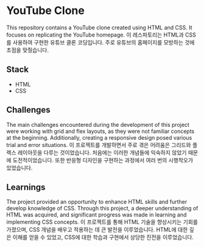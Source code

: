 # YouTube Clone

This repository contains a YouTube clone created using HTML and CSS. It focuses on replicating the YouTube homepage.
이 레스파토리는 HTML과 CSS를 사용하여 구현한 유튜브 클론 코딩입니다. 주로 유튜브의 홈페이지를 모방하는 것에 초점을 맞췄습니다.

## Stack

- HTML
- CSS

## Challenges

The main challenges encountered during the development of this project were working with grid and flex layouts, as they were not familiar concepts at the beginning. Additionally, creating a responsive design posed various trial and error situations.
이 프로젝트를 개발하면서 주로 겪은 어려움은 그리드와 플렉스 레이아웃을 다루는 것이었습니다. 처음에는 이러한 개념들에 익숙하지 않았기 때문에 도전적이었습니다. 또한 반응형 디자인을 구현하는 과정에서 여러 번의 시행착오가 있었습니다.

## Learnings

The project provided an opportunity to enhance HTML skills and further develop knowledge of CSS. Through this project, a deeper understanding of HTML was acquired, and significant progress was made in learning and implementing CSS concepts.
이 프로젝트를 통해 HTML 기술을 향상시키는 기회를 가졌으며, CSS 개념을 배우고 적용하는 데 큰 발전을 이루었습니다. HTML에 대한 깊은 이해를 얻을 수 있었고, CSS에 대한 학습과 구현에서 상당한 진전을 이루었습니다.
